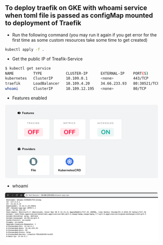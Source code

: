 ## To deploy traefik on GKE with whoami service when toml file is passed as configMap mounted to deployment of Traefik


- Run the following command (you may run it again if you get error for the first time as some
custom resources take some time to get created)

```bash
kubectl apply -f .
```

- Get the public IP of Treafik-Service
```bash
$ kubectl get service
NAME         TYPE           CLUSTER-IP      EXTERNAL-IP    PORT(S)                                     AGE
kubernetes   ClusterIP      10.109.0.1      <none>         443/TCP                                     179m
traefik      LoadBalancer   10.109.4.20     34.66.233.93   80:30521/TCP,443:32062/TCP,8080:30299/TCP   2m26s
whoami       ClusterIP      10.109.12.195   <none>         80/TCP                                      2m25s                      84s
```



- Features enabled

![](./../../../images/kubernetes/gcp/task-006-traefik-whoami-tomlInConfigMap/features-enabled-in-toml-inside-configMap.png)


- whoami
    
![](./../../../images/kubernetes/gcp/task-006-traefik-whoami-tomlInConfigMap/whoami-service.png)